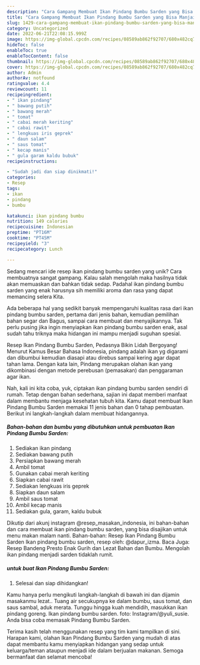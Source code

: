```yaml
---
description: "Cara Gampang Membuat Ikan Pindang Bumbu Sarden yang Bisa Manjain Lidah"
title: "Cara Gampang Membuat Ikan Pindang Bumbu Sarden yang Bisa Manjain Lidah"
slug: 1429-cara-gampang-membuat-ikan-pindang-bumbu-sarden-yang-bisa-manjain-lidah
category: Uncategorized
date: 2022-06-21T22:08:15.999Z
image: https://img-global.cpcdn.com/recipes/08589ab862f92707/680x482cq70/ikan-pindang-bumbu-sarden-foto-resep-utama.jpg
hideToc: false
enableToc: true
enableTocContent: false
thumbnail: https://img-global.cpcdn.com/recipes/08589ab862f92707/680x482cq70/ikan-pindang-bumbu-sarden-foto-resep-utama.jpg
cover: https://img-global.cpcdn.com/recipes/08589ab862f92707/680x482cq70/ikan-pindang-bumbu-sarden-foto-resep-utama.jpg
author: Admin
authorAv: notfound
ratingvalue: 4.4
reviewcount: 11
recipeingredient:
- " ikan pindang"
- " bawang putih"
- " bawang merah"
- " tomat"
- " cabai merah keriting"
- " cabai rawit"
- " lengkuas iris geprek"
- " daun salam"
- " saus tomat"
- " kecap manis"
- " gula garam kaldu bubuk"
recipeinstructions:

- "Sudah jadi dan siap dinikmati!"
categories:
- Resep
tags:
- ikan
- pindang
- bumbu

katakunci: ikan pindang bumbu 
nutrition: 149 calories
recipecuisine: Indonesian
preptime: "PT16M"
cooktime: "PT45M"
recipeyield: "3"
recipecategory: Lunch

---
```





Sedang mencari ide resep ikan pindang bumbu sarden yang unik? Cara membuatnya sangat gampang. Kalau salah mengolah maka hasilnya tidak akan memuaskan dan bahkan tidak sedap. Padahal ikan pindang bumbu sarden yang enak harusnya sih memiliki aroma dan rasa yang dapat memancing selera Kita.





Ada beberapa hal yang sedikit banyak mempengaruhi kualitas rasa dari ikan pindang bumbu sarden, pertama dari jenis bahan, kemudian pemilihan bahan segar dan Bagus, sampai cara membuat dan menyajikannya. Tak perlu pusing jika ingin menyiapkan ikan pindang bumbu sarden enak,      asal sudah tahu triknya maka hidangan ini mampu menjadi suguhan spesial.














Resep Ikan Pindang Bumbu Sarden, Pedasnya Bikin Lidah Bergoyang! Menurut Kamus Besar Bahasa Indonesia, pindang adalah ikan yg digarami dan dibumbui kemudian diasapi atau direbus sampai kering agar dapat tahan lama. Dengan kata lain, Pindang merupakan olahan ikan yang dikombinasi dengan metode perebusan (pemasakan) dan penggaraman agar ikan.






Nah, kali ini kita coba, yuk, ciptakan ikan pindang bumbu sarden sendiri di rumah. Tetap dengan bahan sederhana, sajian ini dapat memberi manfaat dalam membantu menjaga kesehatan tubuh kita. Kamu dapat membuat Ikan Pindang Bumbu Sarden memakai 11 jenis bahan dan 0 tahap pembuatan. Berikut ini langkah-langkah dalam membuat hidangannya.

<!--inarticleads1-->

##### Bahan-bahan dan bumbu yang dibutuhkan untuk pembuatan Ikan Pindang Bumbu Sarden:

1. Sediakan  ikan pindang
1. Sediakan  bawang putih
1. Persiapkan  bawang merah
1. Ambil  tomat
1. Gunakan  cabai merah keriting
1. Siapkan  cabai rawit
1. Sediakan  lengkuas iris geprek
1. Siapkan  daun salam
1. Ambil  saus tomat
1. Ambil  kecap manis
1. Sediakan  gula, garam, kaldu bubuk


Dikutip dari akunj instagram @resep_masakan_indonesia, ini bahan-bahan dan cara membuat ikan pindang bumbu sarden, yang bisa disajikan untuk menu makan malam nanti. Bahan-bahan: Resep Ikan Pindang Bumbu Sarden Ikan pindang bumbu sarden, resep oleh: @dapur_izma. Baca Juga: Resep Bandeng Presto Enak Gurih dan Lezat Bahan dan Bumbu. Mengolah ikan pindang menjadi sarden tidaklah rumit. 

<!--inarticleads2-->

#####  untuk buat Ikan Pindang Bumbu Sarden:


1. Selesai dan siap dihidangkan!

Kamu hanya perlu mengikuti langkah-langkah di bawah ini dan dijamin masakanmu lezat.. Tuang air secukupnya ke dalam bumbu, saus tomat, dan saus sambal, aduk merata. Tunggu hingga kuah mendidih, masukkan ikan pindang goreng. Ikan pindang bumbu sarden. foto: Instagram/@yuli_susie. Anda bisa coba memasak Pindang Bumbu Sarden. 

Terima kasih telah menggunakan resep yang tim kami tampilkan di sini. Harapan kami, olahan Ikan Pindang Bumbu Sarden yang mudah di atas dapat membantu kamu menyiapkan hidangan yang sedap untuk keluarga/teman ataupun menjadi ide dalam berjualan makanan. Semoga bermanfaat dan selamat mencoba!

